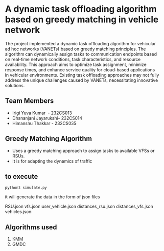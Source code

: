 
# A dynamic task offloading algorithm based on greedy matching in vehicle network

The project implemented a dynamic task offloading algorithm for vehicular ad hoc networks (VANETs) based on greedy matching principles. The algorithm can dynamically assign tasks to communication endpoints based on real-time network conditions, task characteristics, and resource availability. This approach aims to optimize task assignment, minimize response times, and enhance service quality for cloud-based applications in vehicular environments. Existing task offloading approaches may not fully address the unique challenges caused by VANETs, necessitating innovative solutions.

## Team Members
- Irigi Yuva Kumar  - 232CS013
- Dhananjani Jayarukshi- 232CS014
- Himanshu Thakkar - 232CS035 

## Greedy Matching Algorithm

- Uses a greedy matching approach to assign tasks to available VFSs or RSUs. 
- It is for adapting the dynamics of traffic

## to execute 
`python3 simulate.py`

it will generate the data in the form of json files

RSU.json
vfs.json
user_vehicle.json
distances_rsu.json
distances_vfs.json
vehicles.json

## Algorithms used
1. KMM
2. GMDC

